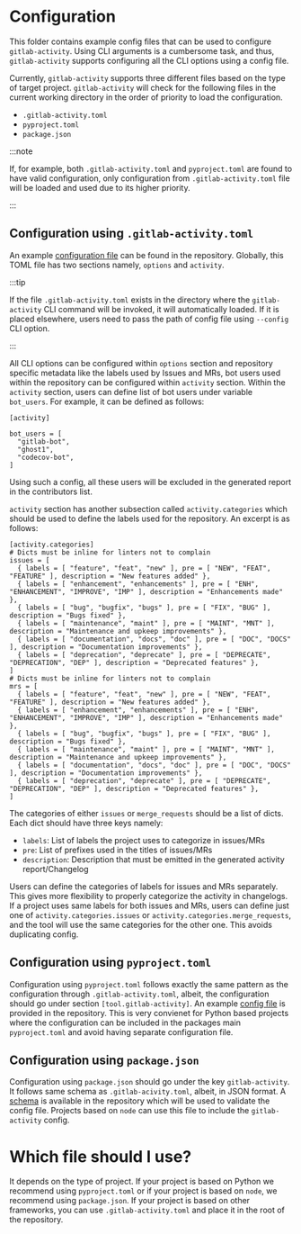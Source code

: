 # Configuration

This folder contains example config files that can be used to configure
`gitlab-activity`. Using CLI arguments is a cumbersome task, and thus,
`gitlab-activity` supports configuring all the CLI options using a config file.

Currently, `gitlab-activity` supports three different files based on the type of
target project. `gitlab-activity` will check for the following files in the current
working directory in the order of priority to load the configuration.

- `.gitlab-activity.toml`
- `pyproject.toml`
- `package.json`

:::note

If, for example, both `.gitlab-activity.toml` and `pyproject.toml` are found to
have valid configuration, only configuration from `.gitlab-activity.toml` file
will be loaded and used due to its higher priority.

:::

## Configuration using `.gitlab-activity.toml`

An example [configuration file](https://gitlab.com/mahendrapaipuri/gitlab-activity/-/blob/main/example-configs/.gitlab-activity.toml)
can be found in the repository. Globally, this
TOML file has two sections namely, `options` and `activity`.

:::tip

If the file `.gitlab-activity.toml` exists in the directory where the
`gitlab-activity` CLI command will be invoked, it will automatically loaded. If it is
placed elsewhere, users need to pass the path of config file using `--config` CLI option.

:::

All CLI options can be configured within `options` section and repository specific
metadata like the labels used by Issues and MRs, bot users used within the repository
can be configured within `activity` section. Within the `activity` section, users can
define list of bot users under variable `bot_users`. For example, it can be defined as follows:

```
[activity]

bot_users = [
  "gitlab-bot",
  "ghost1",
  "codecov-bot",
]
```

Using such a config, all these users will be excluded in
the generated report in the contributors list.

`activity` section has another subsection called `activity.categories` which should be
used to define the labels used for the repository. An excerpt is as follows:

```
[activity.categories]
# Dicts must be inline for linters not to complain
issues = [
  { labels = [ "feature", "feat", "new" ], pre = [ "NEW", "FEAT", "FEATURE" ], description = "New features added" },
  { labels = [ "enhancement", "enhancements" ], pre = [ "ENH", "ENHANCEMENT", "IMPROVE", "IMP" ], description = "Enhancements made" },
  { labels = [ "bug", "bugfix", "bugs" ], pre = [ "FIX", "BUG" ], description = "Bugs fixed" },
  { labels = [ "maintenance", "maint" ], pre = [ "MAINT", "MNT" ], description = "Maintenance and upkeep improvements" },
  { labels = [ "documentation", "docs", "doc" ], pre = [ "DOC", "DOCS" ], description = "Documentation improvements" },
  { labels = [ "deprecation", "deprecate" ], pre = [ "DEPRECATE", "DEPRECATION", "DEP" ], description = "Deprecated features" },
]
# Dicts must be inline for linters not to complain
mrs = [
  { labels = [ "feature", "feat", "new" ], pre = [ "NEW", "FEAT", "FEATURE" ], description = "New features added" },
  { labels = [ "enhancement", "enhancements" ], pre = [ "ENH", "ENHANCEMENT", "IMPROVE", "IMP" ], description = "Enhancements made" },
  { labels = [ "bug", "bugfix", "bugs" ], pre = [ "FIX", "BUG" ], description = "Bugs fixed" },
  { labels = [ "maintenance", "maint" ], pre = [ "MAINT", "MNT" ], description = "Maintenance and upkeep improvements" },
  { labels = [ "documentation", "docs", "doc" ], pre = [ "DOC", "DOCS" ], description = "Documentation improvements" },
  { labels = [ "deprecation", "deprecate" ], pre = [ "DEPRECATE", "DEPRECATION", "DEP" ], description = "Deprecated features" },
]
```

The categories of either `issues` or `merge_requests` should be a list of dicts. Each
dict should have three keys namely:

- `labels`: List of labels the project uses to categorize in issues/MRs
- `pre`: List of prefixes used in the titles of issues/MRs
- `description`: Description that must be emitted in the generated activity report/Changelog

Users can define the categories of labels for issues and MRs separately. This gives
more flexibility to properly categorize the activity in changelogs. If a project uses
same labels for both issues and MRs, users can define just one of
`activity.categories.issues` or `activity.categories.merge_requests`, and the tool
will use the same categories for the other one. This avoids duplicating config.

## Configuration using `pyproject.toml`

Configuration using `pyproject.toml` follows exactly the same pattern as the
configuration through `.gitlab-activity.toml`, albeit, the configuration should go
under section `[tool.gitlab-activity]`. An example [config file](https://gitlab.com/mahendrapaipuri/gitlab-activity/-/blob/main/example-configs/pyproject.toml)
is provided in the repository. This is very convienet for Python based projects where
the configuration can be included in the packages main `pyproject.toml` and avoid
having separate configuration file.

## Configuration using `package.json`

Configuration using `package.json` should go under the key `gitlab-activity`. It
follows same schema as `.gitlab-acivity.toml`, albeit, in JSON format.
A [schema](https://gitlab.com/mahendrapaipuri/gitlab-activity/-/blob/main/gitlab_activity/schema.json)
is available in the repository which will be used to validate the config file. Projects
based on `node` can use this file to include the `gitlab-activity` config.

# Which file should I use?

It depends on the type of project. If your project is based on Python we recommend using
`pyproject.toml` or if your project is based on `node`, we recommend using `package.json`.
If your project is based on other frameworks, you can use `.gitlab-activity.toml` and
place it in the root of the repository.
